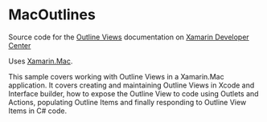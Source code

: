 MacOutlines
===========

Source code for the [Outline Views](/guides/mac/user-interface/working-with-outlineviews/) documentation on [Xamarin Developer Center](http://docs.xamarin.com)

Uses [Xamarin.Mac](http://xamarin.com).

This sample covers working with Outline Views in a Xamarin.Mac application. It covers creating and maintaining Outline Views in Xcode and Interface builder, how to expose the Outline View to code using Outlets and Actions, populating Outline Items and finally responding to Outline View Items in C# code.